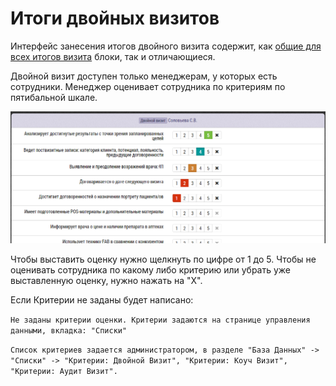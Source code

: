 # Итоги двойных визитов

Интерфейс занесения итогов двойного визита содержит, как [общие для всех итогов визита](rep-visits.html) блоки, так и отличающиеся.

Двойной визит доступен только менеджерам, у которых есть сотрудники.
Менеджер оценивает сотрудника по критериям по пятибальной шкале.

![](../images/rep-visits-double.png)


Чтобы выставить оценку нужно щелкнуть по цифре от 1 до 5.
Чтобы не оценивать сотрудника по какому либо критерию или убрать уже выставленную оценку,
нужно нажать на "X".


Если Критерии не заданы будет написано:

`Не заданы критерии оценки. Критерии задаются на странице управления данными, вкладка: "Списки"`

`Список критериев задается администратором, в разделе "База Данных" -> "Списки" -> "Критерии: Двойной Визит", "Критерии: Коуч Визит", "Критерии: Аудит Визит".`
